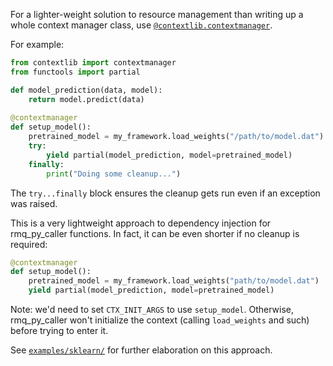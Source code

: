 For a lighter-weight solution to resource management than writing up a whole
context manager class, use [`@contextlib.contextmanager`][contextlib].

[contextlib]: https://docs.python.org/3/library/contextlib.html#contextlib.contextmanager

For example:

```py
from contextlib import contextmanager
from functools import partial

def model_prediction(data, model):
    return model.predict(data)
    
@contextmanager
def setup_model():
    pretrained_model = my_framework.load_weights("/path/to/model.dat")
    try:
        yield partial(model_prediction, model=pretrained_model)
    finally:
        print("Doing some cleanup...")
```

The `try...finally` block ensures the cleanup gets run even if an exception was
raised.

This is a very lightweight approach to dependency injection for rmq_py_caller
functions. In fact, it can be even shorter if no cleanup is required:

```py
@contextmanager
def setup_model():
    pretrained_model = my_framework.load_weights("path/to/model.dat")
    yield partial(model_prediction, model=pretrained_model)
```

Note: we'd need to set `CTX_INIT_ARGS` to use `setup_model`. Otherwise,
rmq_py_caller won't initialize the context (calling `load_weights` and such)
before trying to enter it.

See [`examples/sklearn/`](../sklearn) for further elaboration on this approach.
